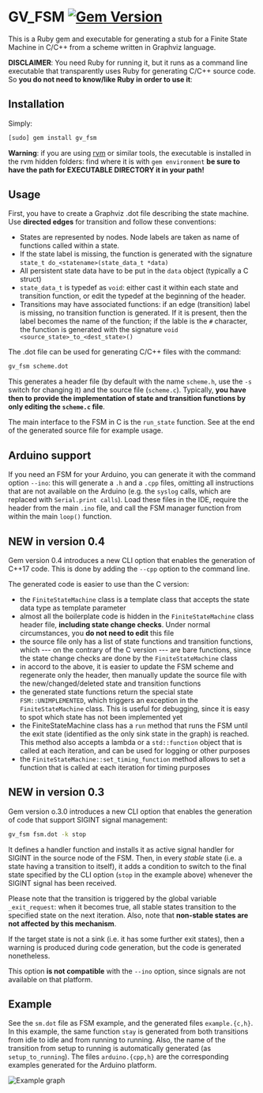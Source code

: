 # GV_FSM [![Gem Version](https://badge.fury.io/rb/gv_fsm.svg)](https://badge.fury.io/rb/gv_fsm)

This is a Ruby gem and executable for generating a stub for a Finite State Machine in C/C++ from a scheme written in Graphviz language.

**DISCLAIMER**: You need Ruby for running it, but it runs as a command line executable that transparently uses Ruby for generating C/C++ source code. So **you do not need to know/like Ruby in order to use it**:

## Installation

Simply:

```sh
[sudo] gem install gv_fsm
```

**Warning**: if you are using [rvm](https://rvm.io) or similar tools, the executable is installed in the rvm hidden folders: find where it is with `gem environment` **be sure to have the path for EXECUTABLE DIRECTORY it in your path!**

## Usage

First, you have to create a Graphviz .dot file describing the state machine. Use **directed edges** for transition and follow these conventions:

* States are represented by nodes. Node labels are taken as name of functions called within a state.
* If the state label is missing, the function is generated with the signature `state_t do_<statename>(state_data_t *data)`
* All persistent state data have to be put in the `data` object (typically a C struct)
* `state_data_t` is typedef as `void`: either cast it within each state and transition function, or edit the typedef at the beginning of the header.
* Transitions may have associated functions: if an edge (transition) label is missing, no transition function is generated. If it is present, then the label becomes the name of the function; if the lable is the `#` character, the function is generated with the signature `void <source_state>_to_<dest_state>()`
  
The .dot file can be used for generating C/C++ files with the command:

```sh
gv_fsm scheme.dot
```

This generates a header file (by default with the name `scheme.h`, use the `-s` switch for changing it) and the source file (`scheme.c`). Typically, **you have then to provide the implementation of state and transition functions by only editing the `scheme.c` file**.

The main interface to the FSM in C is the `run_state` function. See at the end of the generated source file for example usage.

## Arduino support

If you need an FSM for your Arduino, you can generate it with the command option `--ino`: this will generate a `.h` and a `.cpp` files, omitting all instructions that are not available on the Arduino (e.g. the `syslog` calls, which are replaced with `Serial.print calls`). Load these files in the IDE, require the header from the main `.ino` file, and call the FSM manager function from within the main `loop()` function.

## NEW in version 0.4

Gem version 0.4 introduces a new CLI option that enables the generation of C++17 code. This is done by adding the `--cpp` option to the command line.

The generated code is easier to use than the C version:

* the `FiniteStateMachine` class is a template class that accepts the state data type as template parameter
* almost all the boilerplate code is hidden in the `FiniteStateMachine` class header file, **including state change checks**. Under normal circumstances, you **do not need to edit** this file
* the source file only has a list of state functions and transition functions, which --- on the contrary of the C version --- are bare functions, since the state change checks are done by the `FiniteStateMachine` class
* in accord to the above, it is easier to update the FSM scheme and regenerate only the header, then manually update the source file with the new/changed/deleted state and transition functions
* the generated state functions return the special state `FSM::UNIMPLEMENTED`, which triggers an exception in the `FiniteStateMachine` class. This is useful for debugging, since it is easy to spot which state has not been implemented yet
* the FiniteStateMachine class has a `run` method that runs the FSM until the exit state (identified as the only sink state in the graph) is reached. This method also accepts a lambda or a `std::function` object that is called at each iteration, and can be used for logging or other purposes
* the `FiniteStateMachine::set_timing_function` method allows to set a function that is called at each iteration for timing purposes


## NEW in version 0.3

Gem version o.3.0 introduces a new CLI option that enables the generation of code that support SIGINT signal management:

```bash
gv_fsm fsm.dot -k stop
```

It defines a handler function and installs it as active signal handler for SIGINT in the source node of the FSM. Then, in every *stable* state (i.e. a state having a transition to itself), it adds a condition to switch to the final state specified by the CLI option (`stop` in the example above) whenever the SIGINT signal has been received.

Please note that the transition is triggered by the global variable `_exit_request`: when it becomes true, all stable states transition to the specified state on the next iteration. Also, note that **non-stable states are not affected by this mechanism**.

If the target state is not a sink (i.e. it has some further exit states), then a warning is produced during code generation, but the code is generated nonetheless.

This option **is not compatible** with the `--ino` option, since signals are not available on that platform.

## Example

See the `sm.dot` file as FSM example, and the generated files `example.{c,h}`. In this example, the same function `stay` is generated from both transitions from idle to idle and from running to running. Also, the name of the transition from setup to running is automatically generated (as `setup_to_running`).
The files `arduino.{cpp,h}` are the corresponding examples generated for the Arduino platform.

![Example graph](example.png)
